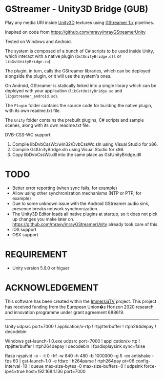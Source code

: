 # GStreamer - Unity3D Bridge (GUB)

Play any media URI inside [Unity3D](http://www.unity3d.com) textures using [GStreamer 1.x](http://gstreamer.freedesktop.org) pipelines.

Inspired on code from https://github.com/mrayy/mrayGStreamerUnity

Tested on Windows and Android.

The system is composed of a bunch of C# scripts to be used inside Unity, which interact with a native plugin (`GstUnityBridge.dll` or `libGstUnityBridge.so`).

The plugin, in turn, calls the GStreamer libraries, which can be deployed alongside the plugin, or it will use the system's ones.

On Android, GStreamer is statically linked into a single library which can be deployed with your application (`libGstUnityBridge.so` and `libgstreamer_android.so`).

The `Plugin` folder contains the source code for building the native plugin, with its own readme.txt file.

The `Unity` folder contains the prebuilt plugins, C# scripts and sample scenes, along with its own readme.txt file.

DVB-CSS-WC support.
1. Compile libDvbCssWc/win32/DvbCssWc.sln using Visual Studio for x86.
2. Compile GstUnityBridge.sln using Visual Studio for x86.
3. Copy libDvbCssWc.dll into the same place as GstUnityBridge.dll

# TODO

- Better error reporting (when sync fails, for example)
- Allow using other synchronization mechanisms (NTP or PTP, for example)
- Due to some unknown issue with the Android GStreamer audio sink, presence breaks network synchronization.
- The Unity3D Editor loads all native plugins at startup, so it does not pick up changes you make later on. https://github.com/mrayy/mrayGStreamerUnity already took care of this.
- iOS support
- OSX support

# REQUIREMENT
- Unity version 5.6.0 or higuer

# ACKNOWLEDGEMENT

This software has been created within the [ImmersiaTV](http://immersiatv.eu) project. This project has received funding from the European Union�s Horizon 2020 research and innovation programme under grant agreement 688619.

-----------------

Unity
udpsrc port=7000 ! application/x-rtp ! rtpjitterbuffer ! rtph264depay ! decodebin

Windows
gst-launch-1.0.exe udpsrc port=7000 ! application/x-rtp ! rtpjitterbuffer ! rtph264depay ! decodebin ! fpsdisplaysink sync=false

Rasp
raspivid -o - -t 0 -hf -w 640 -h 480 -b 1000000 -g 5 -ex antishake -fps 60 | gst-launch-1.0 -e fdsrc ! h264parse ! rtph264pay pt=96 config-interval=10 ! queue max-size-bytes=0 max-size-buffers=0 ! udpsink force-ipv4=true host=192.168.1.136 port=7000
